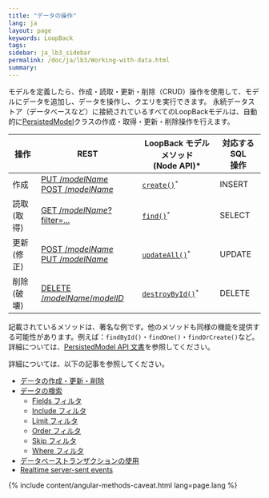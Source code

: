 ```yaml
---
title: "データの操作"
lang: ja
layout: page
keywords: LoopBack
tags:
sidebar: ja_lb3_sidebar
permalink: /doc/ja/lb3/Working-with-data.html
summary:
---
```


モデルを定義したら、作成・読取・更新・削除（CRUD）操作を使用して、モデルにデータを追加し、データを操作し、クエリを実行できます。
永続データストア（データベースなど）に接続されているすべてのLoopBackモデルは、自動的に[PersistedModel](http://apidocs.loopback.io/loopback/#persistedmodel-new-persistedmodel)クラスの作成・取得・更新・削除操作を行えます。

<table>
  <thead>
    <tr>
      <th>操作</th>
      <th>REST</th>
      <th>LoopBack モデルメソッド<br>(Node API)&#42;</th>
      <th>対応するSQL<br>操作</th>
    </tr>
  </thead>
  <tbody>    
    <tr>
      <td>作成</td>
      <td>
        <a href="PersistedModel-REST-API.html#create-model-instance">PUT /<em>modelName</em></a>
        <br/><a href="PersistedModel-REST-API.html#update--insert-instance">POST /<em>modelName</em></a>
      </td>
      <td><code><a href="http://apidocs.loopback.io/loopback/#persistedmodel-create" class="external-link" rel="nofollow">create()</a><sup>&#42;</sup></code></td>
      <td>INSERT</td>
    </tr>
    <tr>
      <td>読取 (取得)</td>
      <td><a href="PersistedModel-REST-API.html#find-matching-instances">GET /<em>modelName</em>?filter=...</a></td>
      <td><code><a href="http://apidocs.loopback.io/loopback/#persistedmodel-find" class="external-link" rel="nofollow">find()</a><sup>&#42;</sup></code></td>
      <td>SELECT</td>
    </tr>
    <tr>
      <td>更新 (修正)</td>
      <td>
        <a href="PersistedModel-REST-API.html#update--insert-instance">POST /<em>modelName</em></a>
        <br/><a href="PersistedModel-REST-API.html#update-model-instance-attributes">PUT /<em>modelName</em></a>
      </td>
      <td><code><a href="http://apidocs.loopback.io/loopback/#persistedmodel-updateall" class="external-link" rel="nofollow">updateAll()</a><sup>&#42;</sup></code></td>
      <td>UPDATE</td>
    </tr>
    <tr>
      <td>削除 (破壊)</td>
      <td><a href="PersistedModel-REST-API.html#delete-model-instance">DELETE /<em>modelName</em>/<em>modelID</em></a></td>
      <td><code><a href="http://apidocs.loopback.io/loopback/#persistedmodel-destroybyid" class="external-link" rel="nofollow">destroyById()</a><sup>&#42;</sup></code></td>
      <td>DELETE</td>
    </tr>
  </tbody>
</table>

記載されているメソッドは、著名な例です。他のメソッドも同様の機能を提供する可能性があります。例えば：`findById()`・`findOne()`・`findOrCreate()`など。
詳細については、[PersistedModel API 文書](http://apidocs.loopback.io/loopback/#persistedmodel)を参照してください。

詳細については、以下の記事を参照してください。

* [データの作成・更新・削除](Creating-updating-and-deleting-data.html)
* [データの検索](Querying-data.html)
  * [Fields フィルタ](Fields-filter.html)
  * [Include フィルタ](Include-filter.html)
  * [Limit フィルタ](Limit-filter.html)
  * [Order フィルタ](Order-filter.html)
  * [Skip フィルタ](Skip-filter.html)
  * [Where フィルタ](Where-filter.html)
* [データベーストランザクションの使用](Using-database-transactions.html)
* [Realtime server-sent events](Realtime-server-sent-events.html)

{% include content/angular-methods-caveat.html lang=page.lang %}
